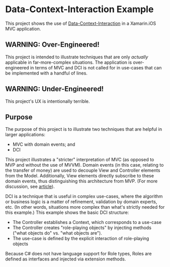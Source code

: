 # Data-Context-Interaction Example

This project shows the use of [Data-Context-Interaction](http://fulloo.info/) in a Xamarin.iOS MVC application. 

## WARNING: Over-Engineered!

This project is intended to illustrate techniques that are only *actually* applicable in far-more-complex situations.
The application is over-engineered in terms of MVC and DCI is not called for in use-cases that can be implemented with 
a handful of lines. 

## WARNING: Under-Engineered!

This project's UX is intentionally terrible. 

## Purpose

The purpose of this project is to illustrate two techniques that are helpful in larger applications: 

- MVC with domain events; and
- DCI

This project illustrates a "stricter" interpretation of MVC (as opposed to MVP and without the use of MVVM). 
Domain events (in this case, relating to the transfer of money) are used to decouple View and Controller elements 
from the Model. Additionally, View elements directly subscribe to these domain events, thus distinguishing this 
architecture from MVP. (For more discussion, see [article](tk)). 

DCI is a technique that is useful in complex use-cases, where the algorithm or business logic is a
matter of refinement, validation by domain experts, etc. (In other words, situations more complex than what's 
strictly needed for this example.) This example shows the basic DCI structure:

- The Controller establishes a Context, which corresponds to a use-case
- The Controller creates "role-playing objects" by injecting methods ("what objects do" vs. "what objects are").
- The use-case is defined by the explicit interaction of role-playing objects 

Because C# does not have language support for Role types, Roles are defined as interfaces and injected via
extension methods. 
